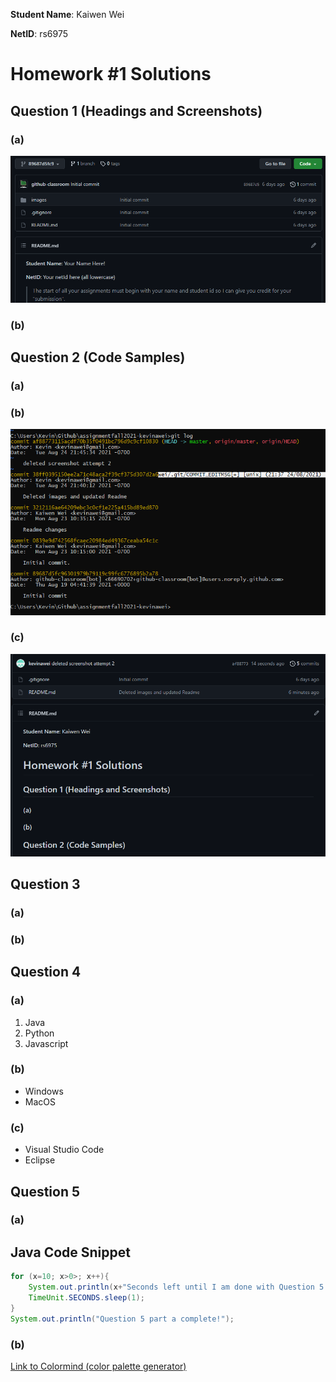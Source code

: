 **Student Name**:  Kaiwen Wei

**NetID**: rs6975

# Homework #1 Solutions

## Question 1 (Headings and Screenshots)

### (a) 
![Initial Commit](images/initial.PNG)

### (b) 

## Question 2 (Code Samples)

### (a) 

### (b)
![Git Log](images/gitLog.PNG)
### (c)
![After push](images/new.PNG)
## Question 3

### (a) 

### (b)

## Question 4

### (a) 
1. Java
2. Python
3. Javascript

### (b)
- Windows
- MacOS

### (c)
- Visual Studio Code
- Eclipse

## Question 5

### (a) 

## Java Code Snippet

```java
for (x=10; x>0>; x++){
    System.out.println(x+"Seconds left until I am done with Question 5 part a!");
    TimeUnit.SECONDS.sleep(1);
}
System.out.println("Question 5 part a complete!");

```
### (b)

[Link to Colormind (color palette generator)](http://colormind.io)